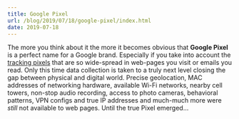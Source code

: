 ```yaml
---
title: Google Pixel
url: /blog/2019/07/18/google-pixel/index.html
date: 2019-07-18
---
```


The more you think about it the more it becomes obvious that **Google Pixel** is a perfect name for a Google brand. Especially if you take into account the [tracking pixels](https://en.wikipedia.org/wiki/Web_beacon) that are so wide-spread in web-pages you visit or emails you read. Only this time data collection is taken to a truly next level closing the gap between physical and digital world. Precise geolocation, MAC addresses of networking hardware, available Wi-Fi networks, nearby cell towers, non-stop audio recording, access to photo cameras, behavioral patterns, VPN configs and true IP addresses and much-much more were _still_ not available to web pages. Until the true Pixel emerged...